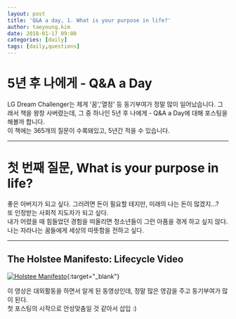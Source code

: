 ```yaml
---
layout: post
title: 'Q&A a day, 1. What is your purpose in life?'
author: taeyoung.kim
date: 2018-01-17 09:00
categories: [daily]
tags: [daily,questions]
---
```



# 5년 후 나에게 - Q&A a Day
<!--more-->
LG Dream Challenger는 제게 '꿈','열정' 등 동기부여가 정말 많이 일어났습니다.
그래서 책을 왕창 사버렸는데, 그 중 하나인 5년 후 나에게 - Q&A a Day에 대해 포스팅을 해볼까 합니다.
<br />이 책에는 365개의 질문이 수록돼있고, 5년간 적을 수 있습니다.

---------------------------------------

# 첫 번째 질문, What is your purpose in life?
좋은 아버지가 되고 싶다. 그러려면 돈이 필요할 테지만, 미래의 나는 돈이 많겠지…?<br />
또 인정받는 사회적 지도자가 되고 싶다.<br />
내가 어렸을 때 힘들었던 경험을 떠올리면 청소년들이 그런 아픔을 겪게 하고 싶지 않다. <br />
나는 자라나는 꿈들에게 세상의 따뜻함을 전하고 싶다.

---------------------------------------

## The Holstee Manifesto: Lifecycle Video
[![Holstee Manifesto](https://img.youtube.com/vi/QDmt_t6umoY/0.jpg)](https://youtu.be/QDmt_t6umoY ){:target="_blank"}

이 영상은 대외활동을 하면서 알게 된 동영상인데, 정말 많은 영감을 주고 동기부여가 많이 된다.
<br />
첫 포스팅의 시작으로 안성맞춤일 것 같아서 삽입 :)